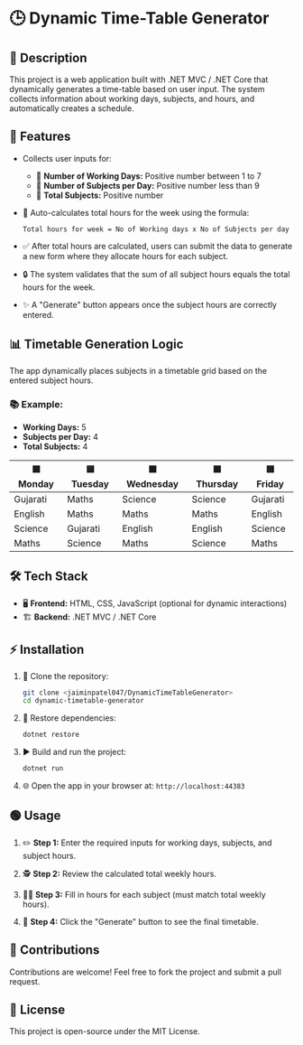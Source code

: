 # 🕒 Dynamic Time-Table Generator

## 📝 Description

This project is a web application built with .NET MVC / .NET Core that dynamically generates a time-table based on user input. The system collects information about working days, subjects, and hours, and automatically creates a schedule.

## 🚀 Features

- Collects user inputs for:

  - 📅 **Number of Working Days:** Positive number between 1 to 7
  - 📘 **Number of Subjects per Day:** Positive number less than 9
  - 🔢 **Total Subjects:** Positive number

- 🧮 Auto-calculates total hours for the week using the formula:

  `Total hours for week = No of Working days x No of Subjects per day`

- ✅ After total hours are calculated, users can submit the data to generate a new form where they allocate hours for each subject.

- 🔒 The system validates that the sum of all subject hours equals the total hours for the week.

- ✨ A "Generate" button appears once the subject hours are correctly entered.

## 📊 Timetable Generation Logic

The app dynamically places subjects in a timetable grid based on the entered subject hours.

### 📚 Example:

- **Working Days:** 5
- **Subjects per Day:** 4
- **Total Subjects:** 4

| 🟩 Monday | 🟨 Tuesday | 🟧 Wednesday | 🟪 Thursday | 🟥 Friday |
| --------- | ---------- | ------------ | ----------- | --------- |
| Gujarati  | Maths      | Science      | Science     | Gujarati  |
| English   | Maths      | Maths        | Maths       | English   |
| Science   | Gujarati   | English      | English     | Science   |
| Maths     | Science    | Maths        | Science     | Maths     |

## 🛠️ Tech Stack

- 🖥️ **Frontend:** HTML, CSS, JavaScript (optional for dynamic interactions)
- 🏗️ **Backend:** .NET MVC / .NET Core

## ⚡ Installation

1. 🛜 Clone the repository:

   ```sh
   git clone <jaiminpatel047/DynamicTimeTableGenerator>
   cd dynamic-timetable-generator
   ```

2. 📂 Restore dependencies:

   ```sh
   dotnet restore
   ```

3. ▶️ Build and run the project:

   ```sh
   dotnet run
   ```

4. 🌐 Open the app in your browser at: `http://localhost:44383`

## 🟢 Usage

1. ✏️ **Step 1:** Enter the required inputs for working days, subjects, and subject hours.

2. 🕵️ **Step 2:** Review the calculated total weekly hours.

3. 🧑‍🏫 **Step 3:** Fill in hours for each subject (must match total weekly hours).

4. 🔘 **Step 4:** Click the "Generate" button to see the final timetable.

## 🤝 Contributions

Contributions are welcome! Feel free to fork the project and submit a pull request.

## 📜 License

This project is open-source under the MIT License.


